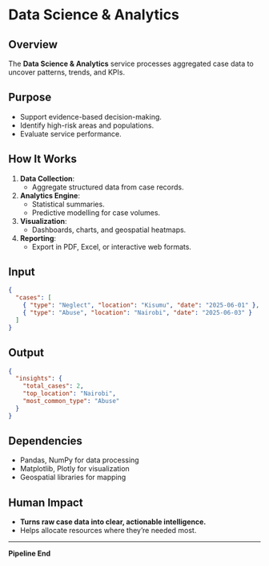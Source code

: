 # Data Science & Analytics

## Overview
The **Data Science & Analytics** service processes aggregated case data to uncover patterns, trends, and KPIs.

## Purpose
- Support evidence-based decision-making.
- Identify high-risk areas and populations.
- Evaluate service performance.

## How It Works
1. **Data Collection**:
   - Aggregate structured data from case records.
2. **Analytics Engine**:
   - Statistical summaries.
   - Predictive modelling for case volumes.
3. **Visualization**:
   - Dashboards, charts, and geospatial heatmaps.
4. **Reporting**:
   - Export in PDF, Excel, or interactive web formats.

## Input
```json
{
  "cases": [
    { "type": "Neglect", "location": "Kisumu", "date": "2025-06-01" },
    { "type": "Abuse", "location": "Nairobi", "date": "2025-06-03" }
  ]
}
```

## Output
```json
{
  "insights": {
    "total_cases": 2,
    "top_location": "Nairobi",
    "most_common_type": "Abuse"
  }
}
```

## Dependencies
- Pandas, NumPy for data processing
- Matplotlib, Plotly for visualization
- Geospatial libraries for mapping

## Human Impact
- **Turns raw case data into clear, actionable intelligence.**
- Helps allocate resources where they’re needed most.

---
**Pipeline End**
